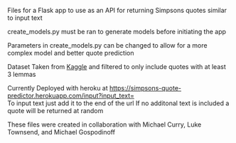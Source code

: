 Files for a Flask app to use as an API for returning Simpsons quotes similar to
input text

create_models.py must be ran to generate models before initiating the app

Parameters in create_models.py can be changed to allow for a more complex model
and better quote prediction

Dataset Taken from [Kaggle](https://www.kaggle.com/pierremegret/dialogue-lines-of-the-simpsons) and filtered to only include quotes with at least 3 lemmas

Currently Deployed with heroku at https://simpsons-quote-predictor.herokuapp.com/input?input_text=  
To input text just add it to the end of the url
If no additonal text is included a quote will be returned at random

These files were created in collaboration with Michael Curry, Luke Townsend, and Michael Gospodinoff
